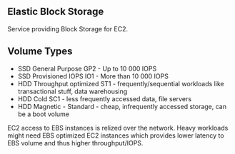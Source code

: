 ## Elastic Block Storage

Service providing Block Storage for EC2.

## Volume Types

* SSD General Purpose GP2 - Up to 10 000 IOPS
* SSD Provisioned IOPS IO1 - More than 10 000 IOPS
* HDD Throughput optimized ST1 - frequently/sequential workloads like transactional stuff, data warehousing
* HDD Cold SC1 - less frequently accessed data, file servers
* HDD Magnetic - Standard - cheap, infrequently accessed storage, can be a boot volume

EC2 access to EBS instances is relized over the network. Heavy workloads might need EBS optimized EC2 instances which provides lower latency to EBS volume and thus higher throughput/IOPS.

